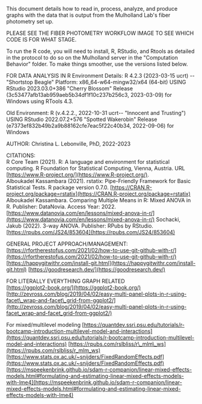 This document details how to read in, process, analyze, and produce graphs with
the data that is output from the Mulholland Lab's fiber photometry set up. 

PLEASE SEE THE FIBER PHOTOMETRY WORKFLOW IMAGE TO SEE WHICH CODE IS FOR WHAT STAGE.

To run the R code, you will need to install, R, RStudio, and Rtools as detailed
in the protocol to do so on the Mulholland server in the "Computation
Behavior" folder. To make things smoother, use the versions listed
below.

FOR DATA ANALYSIS IN R Environment Details: R 4.2.3 (2023-03-15 ucrt) --
"Shortstop Beagle" Platform: x86\_64-w64-mingw32/x64 (64-bit) USING
RStudio 2023.03.0+386 "Cherry Blossom" Release
(3c53477afb13ab959aeb5b34df1f10c237b256c3, 2023-03-09) for Windows using
RTools 4.3.

Old Environment: R (v.4.2.2., 2022-10-31 ucrt-- "Innocent and Trusting")
USING RStudio 2022.07.2+576 "Spotted Wakerobin" Release
(e7373ef832b49b2a9b88162cfe7eac5f22c40b34, 2022-09-06) for Windows

AUTHOR: Christina L. Lebonville, PhD, 2022-2023

CITATIONS:  
R Core Team (2021). R: A language and environment for statistical
computing. R Foundation for Statistical Computing, Vienna, Austria. URL
[https://www.R-project.org/](https://www.R-project.org/).  
Alboukadel Kassambara (2021). rstatix: Pipe-Friendly Framework for Basic
Statistical Tests. R package version 0.7.0.
[https://CRAN.R-project.org/package=rstatix](https://CRAN.R-project.org/package=rstatix)  
Alboukadel Kassambara. Comparing Multiple Means in R: Mixed ANOVA in R.
Publisher: DataNovia. Access Year: 2022.
[https://www.datanovia.com/en/lessons/mixed-anova-in-r/](https://www.datanovia.com/en/lessons/mixed-anova-in-r/) Sochacki, Jakub
(2022). 3-way ANOVA. Publisher: RPubs by RStudio.
[https://rpubs.com/JS24/853604](https://rpubs.com/JS24/853604)

GENERAL PROJECT APPROACH/MANAGEMENT:
[https://rfortherestofus.com/2021/02/how-to-use-git-github-with-r/](https://rfortherestofus.com/2021/02/how-to-use-git-github-with-r/)  
[https://happygitwithr.com/install-git.html](https://happygitwithr.com/install-git.html) [https://goodresearch.dev/](https://goodresearch.dev/)

FOR LITERALLY EVERYTHING GRAPH RELATED  
[https://ggplot2-book.org/](https://ggplot2-book.org/)  
[http://zevross.com/blog/2019/04/02/easy-multi-panel-plots-in-r-using-facet\_wrap-and-facet\_grid-from-ggplot2/](http://zevross.com/blog/2019/04/02/easy-multi-panel-plots-in-r-using-facet_wrap-and-facet_grid-from-ggplot2/)

For mixed/multilevel modeling
[https://quantdev.ssri.psu.edu/tutorials/r-bootcamp-introduction-multilevel-model-and-interactions](https://quantdev.ssri.psu.edu/tutorials/r-bootcamp-introduction-multilevel-model-and-interactions)
[https://rpubs.com/rslbliss/r\_mlm\_ws](https://rpubs.com/rslbliss/r_mlm_ws)
[https://www.stats.ox.ac.uk/~snijders/FixedRandomEffects.pdf](https://www.stats.ox.ac.uk/~snijders/FixedRandomEffects.pdf)
[https://mspeekenbrink.github.io/sdam-r-companion/linear-mixed-effects-models.html#formulating-and-estimating-linear-mixed-effects-models-with-lme4](https://mspeekenbrink.github.io/sdam-r-companion/linear-mixed-effects-models.html#formulating-and-estimating-linear-mixed-effects-models-with-lme4)

